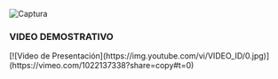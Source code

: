 ![Captura](https://github.com/user-attachments/assets/a1d9ad07-f0e1-4997-85c6-6e0777051d5b)
<h3>VIDEO DEMOSTRATIVO</h3>
[![Video de Presentación](https://img.youtube.com/vi/VIDEO_ID/0.jpg)](https://vimeo.com/1022137338?share=copy#t=0)

